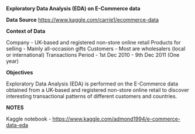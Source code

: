 **Exploratory Data Analysis (EDA) on E-Commerce data**

**Data Source**
https://www.kaggle.com/carrie1/ecommerce-data

**Context of Data**

Company - UK-based and registered non-store online retail
Products for selling - Mainly all-occasion gifts
Customers - Most are wholesalers (local or international)
Transactions Period - 1st Dec 2010 - 9th Dec 2011 (One year)

**Objectives**

Exploratory Data Analysis (EDA) is performed on the E-Commerce data obtained from a UK-based and registered non-store online retail to discover interesting transactional patterns of different customers and countries.

**NOTES**

Kaggle notebook - https://www.kaggle.com/admond1994/e-commerce-data-eda


